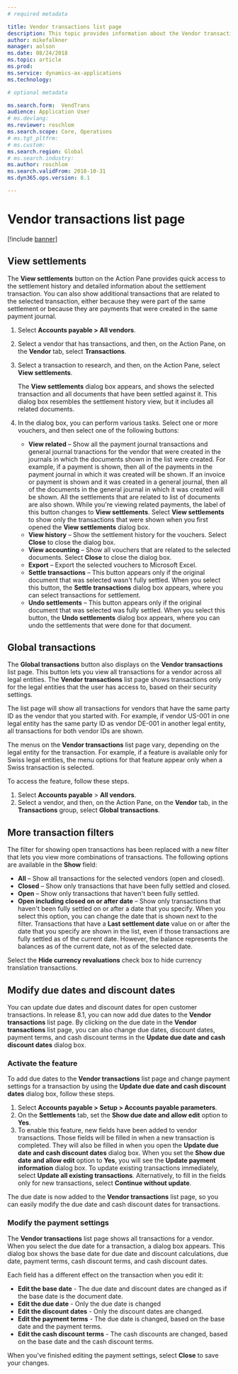 ```yaml
---
# required metadata

title: Vendor transactions list page
description: This topic provides information about the Vendor transactions list page for Microsoft Dynamics 365 Finance.
author: mikefalkner
manager: aolson
ms.date: 08/24/2018
ms.topic: article
ms.prod: 
ms.service: dynamics-ax-applications
ms.technology: 

# optional metadata

ms.search.form:  VendTrans
audience: Application User
# ms.devlang: 
ms.reviewer: roschlom
ms.search.scope: Core, Operations
# ms.tgt_pltfrm: 
# ms.custom: 
ms.search.region: Global 
# ms.search.industry: 
ms.author: roschlom
ms.search.validFrom: 2018-10-31
ms.dyn365.ops.version: 8.1

---
```


# Vendor transactions list page

[!include [banner](../includes/banner.md)]

## View settlements

The **View settlements** button on the Action Pane provides quick access to the settlement history and detailed information about the settlement transaction. You can also show additional transactions that are related to the selected transaction, either because they were part of the same settlement or because they are payments that were created in the same payment journal.

1. Select **Accounts payable \> All vendors**.
2. Select a vendor that has transactions, and then, on the Action Pane, on the **Vendor** tab, select **Transactions**.
3. Select a transaction to research, and then, on the Action Pane, select **View settlements**.

    The **View settlements** dialog box appears, and shows the selected transaction and all documents that have been settled against it. This dialog box resembles the settlement history view, but it includes all related documents.

4. In the dialog box, you can perform various tasks. Select one or more vouchers, and then select one of the following buttons:

    - **View related** – Show all the payment journal transactions and general journal tranactions for the vendor that were created in the journals in which the documents shown in the list were created. For example, if a payment is shown, then all of the payments in the payment journal in which it was created will be shown. If an invoice or payment is shown and it was created in a general journal, then all of the documents in the general journal in which it was created will be shown. All the settlements that are related to list of documents are also shown. While you're viewing related payments, the label of this button changes to **View settlements**. Select **View settlements** to show only the transactions that were shown when you first opened the **View settlements** dialog box.
    - **View history** – Show the settlement history for the vouchers. Select **Close** to close the dialog box.
    - **View accounting** – Show all vouchers that are related to the selected documents. Select **Close** to close the dialog box.
    - **Export** – Export the selected vouchers to Microsoft Excel.
    - **Settle transactions** – This button appears only if the original document that was selected wasn't fully settled. When you select this button, the **Settle transactions** dialog box appears, where you can select transactions for settlement.
    - **Undo settlements** – This button appears only if the original document that was selected was fully settled. When you select this button, the **Undo settlements** dialog box appears, where you can undo the settlements that were done for that document.

## Global transactions

The **Global transactions** button also displays on the **Vendor transactions** list page. This button lets you view all transactions for a vendor across all legal entities. The **Vendor transactions** list page shows transactions only for the legal entities that the user has access to, based on their security settings.

The list page will show all transactions for vendors that have the same party ID as the vendor that you started with. For example, if vendor US-001 in one legal entity has the same party ID as vendor DE-001 in another legal entity, all transactions for both vendor IDs are shown.

The menus on the **Vendor transactions** list page vary, depending on the legal entity for the transaction. For example, if a feature is available only for Swiss legal entities, the menu options for that feature appear only when a Swiss transaction is selected.

To access the feature, follow these steps.

1. Select **Accounts payable** \> **All vendors**.
2. Select a vendor, and then, on the Action Pane, on the **Vendor** tab, in the **Transactions** group, select **Global transactions**.

## More transaction filters

The filter for showing open transactions has been replaced with a new filter that lets you view more combinations of transactions. The following options are available in the **Show** field:

- **All** – Show all transactions for the selected vendors (open and closed).
- **Closed** – Show only transactions that have been fully settled and closed.
- **Open** – Show only transactions that haven't been fully settled.
- **Open including closed on or after date** – Show only transactions that haven't been fully settled on or after a date that you specify. When you select this option, you can change the date that is shown next to the filter. Transactions that have a **Last settlement date** value on or after the date that you specify are shown in the list, even if those transactions are fully settled as of the current date. However, the balance represents the balances as of the current date, not as of the selected date.

Select the **Hide currency revaluations** check box to hide currency translation transactions.

## Modify due dates and discount dates

You can update due dates and discount dates for open customer transactions. In release 8.1, you can now add due dates to the **Vendor transactions** list page. By clicking on the due date in the **Vendor transactions** list page, you can also change due dates, discount dates, payment terms, and cash discount terms in the **Update due date and cash discount dates**  dialog box.

### Activate the feature

To add due dates to the **Vendor transactions** list page and change payment settings for a transaction by using the **Update due date and cash discount dates** dialog box, follow these steps.

1. Select **Accounts payable \> Setup \> Accounts payable parameters**.
2. On the **Settlements** tab, set the **Show due date and allow edit** option to **Yes**.
3. To enable this feature, new fields have been added to vendor transactions. Those fields will be filled in when a new transaction is completed. They will also be filled in when you open the **Update due date and cash discount dates** dialog box. When you set the **Show due date and allow edit** option to **Yes**, you will see the **Update payment information** dialog box.  To update existing transactions immediately, select **Update all existing transactions**. Alternatively, to fill in the fields only for new transactions, select **Continue without update**.

The due date is now added to the **Vendor transactions** list page, so you can easily modify the due date and cash discount dates for transactions.

### Modify the payment settings

The **Vendor transactions** list page shows all transactions for a vendor. When you select the due date for a transaction, a dialog box appears. This dialog box shows the base date for due date and discount calculations, due date, payment terms, cash discount terms, and cash discount dates.

Each field has a different effect on the transaction when you edit it:

- **Edit the base date** - The due date and discount dates are changed as if the base date is the document date.
- **Edit the due date** - Only the due date is changed
- **Edit the discount dates** - Only the discount dates are changed.
- **Edit the payment terms** - The due date is changed, based on the base date and the payment terms.
- **Edit the cash discount terms** - The cash discounts are changed, based on the base date and the cash discount terms.

When you've finished editing the payment settings, select **Close** to save your changes.

